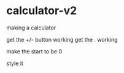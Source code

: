 # calculator-v2

making a calculator


get the +/- button working
get the . working

make the start to be 0

style it